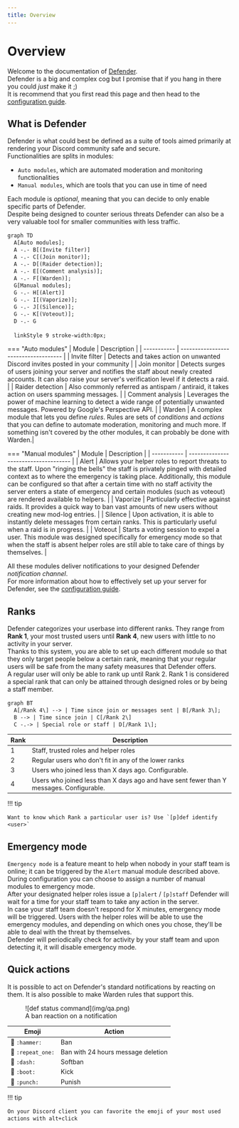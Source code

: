 ```yaml
---
title: Overview
---
```


# Overview

Welcome to the documentation of [Defender](https://github.com/Twentysix26/x26-Cogs/).  
Defender is a big and complex cog but I promise that if you hang in there you could *just* make it ;)  
It is recommend that you first read this page and then head to the [configuration guide](/defender-docs/configuration).

## What is Defender

Defender is what could best be defined as a suite of tools aimed primarily at rendering your Discord community safe and secure.  
Functionalities are splits in modules:  

- `Auto modules`, which are automated moderation and monitoring functionalities
- `Manual modules`, which are tools that you can use in time of need

Each module is *optional*, meaning that you can decide to only enable specific parts of Defender.  
Despite being designed to counter serious threats Defender can also be a very valuable tool for smaller communities with less traffic.

``` mermaid
graph TD
  A[Auto modules];
  A -.- B[(Invite filter)]
  A -.- C[(Join monitor)];
  A -.- D[(Raider detection)];
  A -.- E[(Comment analysis)];
  A -.- F[(Warden)];
  G[Manual modules];
  G -.- H[(Alert)]
  G -.- I[(Vaporize)];
  G -.- J[(Silence)];
  G -.- K[(Voteout)];
  D -.- G

  linkStyle 9 stroke-width:0px;
```

=== "Auto modules"
    | Module      | Description                          |
    | ----------- | ------------------------------------ |
    | Invite filter       | Detects and takes action on unwanted Discord invites posted in your community |
    | Join monitor       | Detects surges of users joining your server and notifies the staff about newly created accounts. It can also raise your server's verification level if it detects a raid. |
    | Raider detection    | Also commonly referred as antispam / antiraid, it takes action on users spamming messages. |
    | Comment analysis    | Leverages the power of machine learning to detect a wide range of potentially unwanted messages. Powered by Google's Perspective API. |
    | Warden    | A complex module that lets you define *rules*. Rules are sets of *conditions* and *actions* that you can define to automate moderation, monitoring and much more. If something isn't covered by the other modules, it can probably be done with Warden.|

=== "Manual modules"
    | Module      | Description                          |
    | ----------- | ------------------------------------ |
    | Alert       | Allows your helper roles to report threats to the staff. Upon "ringing the bells" the staff is privately pinged with detailed context as to where the emergency is taking place. Additionally, this module can be configured so that after a certain time with no staff activity the server enters a state of emergency and certain modules (such as voteout) are rendered available to helpers. |
    | Vaporize       | Particularly effective against raids. It provides a quick way to ban vast amounts of new users without creating new mod-log entries. |
    | Silence    | Upon activation, it is able to instantly delete messages from certain ranks. This is particularly useful when a raid is in progress. |
    | Voteout    | Starts a voting session to expel a user. This module was designed specifically for emergency mode so that when the staff is absent helper roles are still able to take care of things by themselves. |

All these modules deliver notifications to your designed Defender *notification channel*.  
For more information about how to effectively set up your server for Defender, see the [configuration guide](/defender-docs/configuration).

## Ranks

Defender categorizes your userbase into different ranks. They range from **Rank 1**, your most trusted users until **Rank 4**, new users with little to no activity in your server.  
Thanks to this system, you are able to set up each different module so that they only target people below a certain rank, meaning that your regular users will be safe from the many safety measures that Defender offers.  
A regular user will only be able to rank up until Rank 2. Rank 1 is considered a special rank that can only be attained through designed roles or by being a staff member.

``` mermaid
graph BT
  A[/Rank 4\] --> | Time since join or messages sent | B[/Rank 3\];
  B --> | Time since join | C[/Rank 2\]
  C -.-> | Special role or staff | D[/Rank 1\];
```

  | Rank      | Description                          |
  | ----------- | ------------------------------------ |
  | 1    | Staff, trusted roles and helper roles |
  | 2    | Regular users who don't fit in any of the lower ranks |
  | 3    | Users who joined less than X days ago. Configurable. |
  | 4    | Users who joined less than X days ago and have sent fewer than Y messages. Configurable. |

!!! tip

    Want to know which Rank a particular user is? Use `[p]def identify <user>`

## Emergency mode

`Emergency mode` is a feature meant to help when nobody in your staff team is online; it can be triggered by the `Alert` manual module described above.  
During configuration you can choose to assign a number of manual modules to emergency mode.  
After your designated helper roles issue a `[p]alert` / `[p]staff` Defender will wait for a time for your staff team to take any action in the server.  
In case your staff team doesn't respond for X minutes, emergency mode will be triggered. Users with the helper roles will be able to use the emergency modules, and depending on which ones you chose, they'll be able to deal with the threat by themselves.  
Defender will periodically check for activity by your staff team and upon detecting it, it will  disable emergency mode.

## Quick actions
It is possible to act on Defender's standard notifications by reacting on them. It is also possible to make Warden rules that support this.  

<figure markdown>
  ![def status command](img/qa.png)
  <figcaption>A ban reaction on a notification</figcaption>
</figure>

  | Emoji      | Action                          |
  | ----------- | ------------------------------------ |
  | 🔨 `:hammer:` | Ban |
  | 🔂 `:repeat_one:` | Ban with 24 hours message deletion |
  | 💨 `:dash:` | Softban |
  | 👢 `:boot:` | Kick |
  | 👊 `:punch:` | Punish |

!!! tip

    On your Discord client you can favorite the emoji of your most used actions with alt+click
